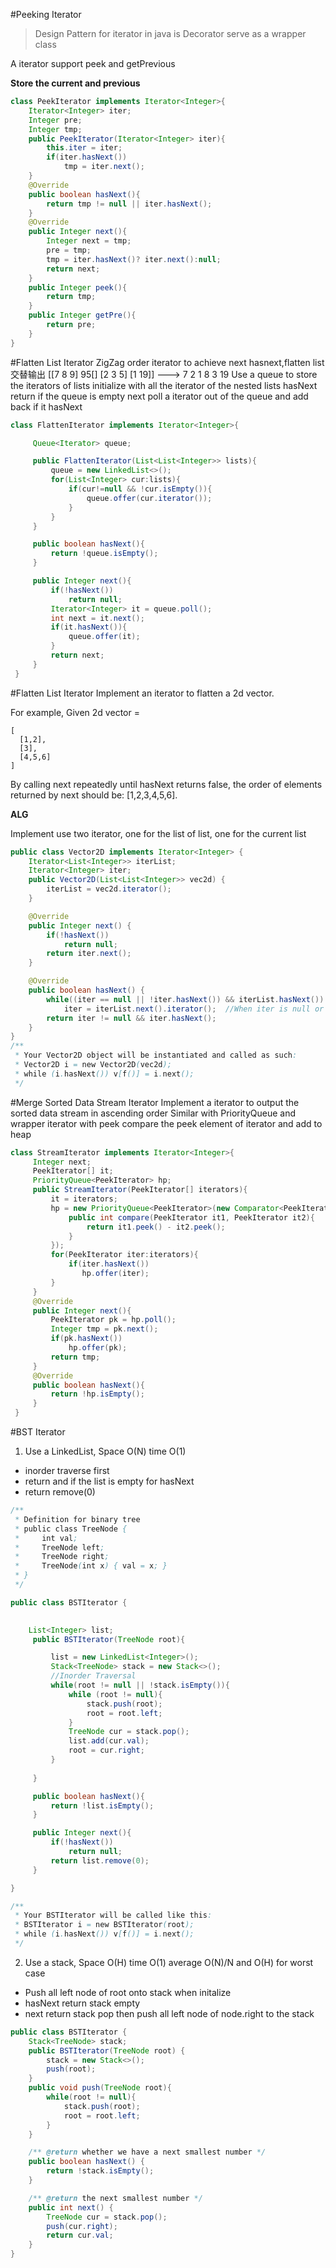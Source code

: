 #Peeking Iterator

>Design Pattern for iterator in java is Decorator serve as a wrapper class

A iterator support peek and getPrevious 

**Store the current and previous**
```java
class PeekIterator implements Iterator<Integer>{
    Iterator<Integer> iter;
    Integer pre;
    Integer tmp;
    public PeekIterator(Iterator<Integer> iter){
        this.iter = iter;
        if(iter.hasNext())
            tmp = iter.next();
    }
    @Override
    public boolean hasNext(){
        return tmp != null || iter.hasNext();
    }
    @Override
    public Integer next(){
        Integer next = tmp;
        pre = tmp;
        tmp = iter.hasNext()? iter.next():null;
        return next;
    }
    public Integer peek(){
        return tmp;
    }
    public Integer getPre(){
        return pre;
    }
}
```
#Flatten List Iterator ZigZag order
iterator to achieve next hasnext,flatten list 交替输出 [[7 8 9] 95[] [2 3 5] [1 19]] ---> 7 2 1 8 3 19
Use a queue to store the iterators of lists initialize with all the iterator of the nested lists
hasNext return if the queue is empty
next poll a iterator out of the queue and add back if it hasNext
```java
class FlattenIterator implements Iterator<Integer>{

     Queue<Iterator> queue;

     public FlattenIterator(List<List<Integer>> lists){
         queue = new LinkedList<>();
         for(List<Integer> cur:lists){
             if(cur!=null && !cur.isEmpty()){
                 queue.offer(cur.iterator());
             }
         }
     }

     public boolean hasNext(){
         return !queue.isEmpty();
     }

     public Integer next(){
         if(!hasNext())
             return null;
         Iterator<Integer> it = queue.poll();
         int next = it.next();
         if(it.hasNext()){
             queue.offer(it);
         }
         return next;
     }
 }
 ```
#Flatten List Iterator 
Implement an iterator to flatten a 2d vector.

For example,
Given 2d vector =
```
[
  [1,2],
  [3],
  [4,5,6]
]
```
By calling next repeatedly until hasNext returns false, the order of elements returned by next should be: [1,2,3,4,5,6].

**ALG**

Implement use two iterator, one for the list of list, one for the current list

```java
public class Vector2D implements Iterator<Integer> {
    Iterator<List<Integer>> iterList;
    Iterator<Integer> iter;
    public Vector2D(List<List<Integer>> vec2d) {
        iterList = vec2d.iterator();
    }

    @Override
    public Integer next() {
        if(!hasNext())
            return null;
        return iter.next();
    }

    @Override
    public boolean hasNext() {
        while((iter == null || !iter.hasNext()) && iterList.hasNext())
            iter = iterList.next().iterator();  //When iter is null or reach end keep find
        return iter != null && iter.hasNext();
    }
}
/**
 * Your Vector2D object will be instantiated and called as such:
 * Vector2D i = new Vector2D(vec2d);
 * while (i.hasNext()) v[f()] = i.next();
 */
```

#Merge Sorted Data Stream Iterator
Implement a iterator to output the sorted data stream in ascending order
Similar with PriorityQueue and wrapper iterator with peek 
compare the peek element of iterator and add to heap
```java
class StreamIterator implements Iterator<Integer>{
     Integer next;
     PeekIterator[] it;
     PriorityQueue<PeekIterator> hp;
     public StreamIterator(PeekIterator[] iterators){
         it = iterators;
         hp = new PriorityQueue<PeekIterator>(new Comparator<PeekIterator>(){
             public int compare(PeekIterator it1, PeekIterator it2){
                 return it1.peek() - it2.peek();
             }
         });
         for(PeekIterator iter:iterators){
             if(iter.hasNext())
                hp.offer(iter);
         }
     }
     @Override
     public Integer next(){
         PeekIterator pk = hp.poll();
         Integer tmp = pk.next();
         if(pk.hasNext())
             hp.offer(pk);
         return tmp;
     }
     @Override
     public boolean hasNext(){
         return !hp.isEmpty();
     }
 }
```
#BST Iterator 
1. Use a LinkedList, Space O(N) time O(1) 
  * inorder traverse first 
  * return and if the list is empty for hasNext
  * return remove(0)   
  
```java
/**
 * Definition for binary tree
 * public class TreeNode {
 *     int val;
 *     TreeNode left;
 *     TreeNode right;
 *     TreeNode(int x) { val = x; }
 * }
 */

public class BSTIterator {
    

    List<Integer> list;
     public BSTIterator(TreeNode root){

         list = new LinkedList<Integer>();
         Stack<TreeNode> stack = new Stack<>();
         //Inorder Traversal
         while(root != null || !stack.isEmpty()){
             while (root != null){
                 stack.push(root);
                 root = root.left;
             }
             TreeNode cur = stack.pop();
             list.add(cur.val);
             root = cur.right;
         }
         
     }

     public boolean hasNext(){
         return !list.isEmpty();
     }

     public Integer next(){
         if(!hasNext())
             return null;
         return list.remove(0);
     }

}

/**
 * Your BSTIterator will be called like this:
 * BSTIterator i = new BSTIterator(root);
 * while (i.hasNext()) v[f()] = i.next();
 */
 ```
 2. Use a stack, Space O(H) time O(1) average O(N)/N and O(H) for worst case
  * Push all left node of root onto stack when initalize
  * hasNext return stack empty
  * next return stack pop then push all left node of node.right to the stack

```java
public class BSTIterator {
    Stack<TreeNode> stack;
    public BSTIterator(TreeNode root) {
        stack = new Stack<>();
        push(root);
    }
    public void push(TreeNode root){
        while(root != null){
            stack.push(root);
            root = root.left;
        }
    }

    /** @return whether we have a next smallest number */
    public boolean hasNext() {
        return !stack.isEmpty();
    }

    /** @return the next smallest number */
    public int next() {
        TreeNode cur = stack.pop();
        push(cur.right);
        return cur.val;
    }
}

 ```
 
